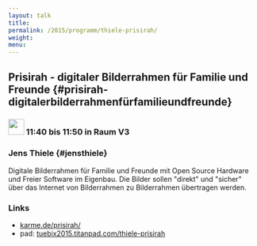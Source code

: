 ```yaml
---
layout: talk
title:
permalink: /2015/programm/thiele-prisirah/
weight: 
menu:
---
```

## Prisirah - digitaler Bilderrahmen für Familie und Freunde {#prisirah-digitalerbilderrahmenfürfamilieundfreunde}

### <img height = "32" src="../../../images/lightning.svg"> 11:40 bis 11:50 in Raum V3

### Jens Thiele {#jensthiele}

Digitale Bilderrahmen für Familie und Freunde mit Open Source Hardware und Freier Software im Eigenbau.
Die Bilder sollen "direkt" und "sicher" über das Internet von Bilderrahmen zu Bilderrahmen übertragen werden.

### Links

- <a href="http://karme.de/prisirah/" target="_blank">karme.de/prisirah/</a>
- pad: <a href="https://tuebix2015.titanpad.com/thiele-prisirah" target="_blank">tuebix2015.titanpad.com/thiele-prisirah</a>
